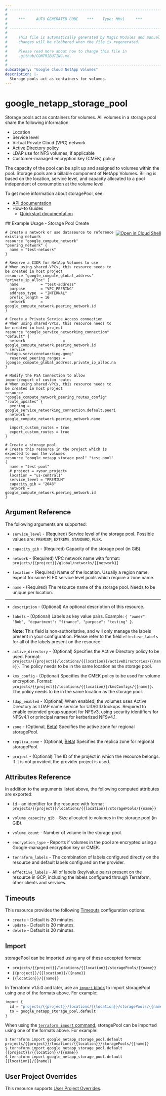 ```yaml
---
# ----------------------------------------------------------------------------
#
#     ***     AUTO GENERATED CODE    ***    Type: MMv1     ***
#
# ----------------------------------------------------------------------------
#
#     This file is automatically generated by Magic Modules and manual
#     changes will be clobbered when the file is regenerated.
#
#     Please read more about how to change this file in
#     .github/CONTRIBUTING.md.
#
# ----------------------------------------------------------------------------
subcategory: "Google Cloud NetApp Volumes"
description: |-
  Storage pools act as containers for volumes.
---
```


# google_netapp_storage_pool

Storage pools act as containers for volumes. All volumes in a storage pool share the following information:
* Location
* Service level
* Virtual Private Cloud (VPC) network
* Active Directory policy
* LDAP use for NFS volumes, if applicable
* Customer-managed encryption key (CMEK) policy

The capacity of the pool can be split up and assigned to volumes within the pool. Storage pools are a billable
component of NetApp Volumes. Billing is based on the location, service level, and capacity allocated to a pool
independent of consumption at the volume level.


To get more information about storagePool, see:

* [API documentation](https://cloud.google.com/netapp/volumes/docs/reference/rest/v1/projects.locations.storagePools)
* How-to Guides
    * [Quickstart documentation](https://cloud.google.com/netapp/volumes/docs/get-started/quickstarts/create-storage-pool)

<div class = "oics-button" style="float: right; margin: 0 0 -15px">
  <a href="https://console.cloud.google.com/cloudshell/open?cloudshell_git_repo=https%3A%2F%2Fgithub.com%2Fterraform-google-modules%2Fdocs-examples.git&cloudshell_image=gcr.io%2Fcloudshell-images%2Fcloudshell%3Alatest&cloudshell_print=.%2Fmotd&cloudshell_tutorial=.%2Ftutorial.md&cloudshell_working_dir=Storage_pool_create&open_in_editor=main.tf" target="_blank">
    <img alt="Open in Cloud Shell" src="//gstatic.com/cloudssh/images/open-btn.svg" style="max-height: 44px; margin: 32px auto; max-width: 100%;">
  </a>
</div>
## Example Usage - Storage Pool Create


```hcl
# Create a network or use datasource to reference existing network
resource "google_compute_network" "peering_network" {
  name = "test-network"
}

# Reserve a CIDR for NetApp Volumes to use
# When using shared-VPCs, this resource needs to be created in host project
resource "google_compute_global_address" "private_ip_alloc" {
  name          = "test-address"
  purpose       = "VPC_PEERING"
  address_type  = "INTERNAL"
  prefix_length = 16
  network       = google_compute_network.peering_network.id
}

# Create a Private Service Access connection
# When using shared-VPCs, this resource needs to be created in host project
resource "google_service_networking_connection" "default" {
  network                 = google_compute_network.peering_network.id
  service                 = "netapp.servicenetworking.goog"
  reserved_peering_ranges = [google_compute_global_address.private_ip_alloc.name]
}

# Modify the PSA Connection to allow import/export of custom routes
# When using shared-VPCs, this resource needs to be created in host project
resource "google_compute_network_peering_routes_config" "route_updates" {
  peering = google_service_networking_connection.default.peering
  network = google_compute_network.peering_network.name

  import_custom_routes = true
  export_custom_routes = true
}

# Create a storage pool
# Create this resource in the project which is expected to own the volumes
resource "google_netapp_storage_pool" "test_pool" {
  name = "test-pool"
  # project = <your_project>
  location = "us-central1"
  service_level = "PREMIUM"
  capacity_gib = "2048"
  network = google_compute_network.peering_network.id
}
```

## Argument Reference

The following arguments are supported:


* `service_level` -
  (Required)
  Service level of the storage pool.
  Possible values are: `PREMIUM`, `EXTREME`, `STANDARD`, `FLEX`.

* `capacity_gib` -
  (Required)
  Capacity of the storage pool (in GiB).

* `network` -
  (Required)
  VPC network name with format: `projects/{{project}}/global/networks/{{network}}`

* `location` -
  (Required)
  Name of the location. Usually a region name, expect for some FLEX service level pools which require a zone name.

* `name` -
  (Required)
  The resource name of the storage pool. Needs to be unique per location.


- - -


* `description` -
  (Optional)
  An optional description of this resource.

* `labels` -
  (Optional)
  Labels as key value pairs. Example: `{ "owner": "Bob", "department": "finance", "purpose": "testing" }`.

  **Note**: This field is non-authoritative, and will only manage the labels present in your configuration.
  Please refer to the field `effective_labels` for all of the labels present on the resource.

* `active_directory` -
  (Optional)
  Specifies the Active Directory policy to be used. Format: `projects/{{project}}/locations/{{location}}/activeDirectories/{{name}}`.
  The policy needs to be in the same location as the storage pool.

* `kms_config` -
  (Optional)
  Specifies the CMEK policy to be used for volume encryption. Format: `projects/{{project}}/locations/{{location}}/kmsConfigs/{{name}}`.
  The policy needs to be in the same location as the storage pool.

* `ldap_enabled` -
  (Optional)
  When enabled, the volumes uses Active Directory as LDAP name service for UID/GID lookups. Required to enable extended group support for NFSv3,
  using security identifiers for NFSv4.1 or principal names for kerberized NFSv4.1.

* `zone` -
  (Optional, [Beta](https://terraform.io/docs/providers/google/guides/provider_versions.html))
  Specifies the active zone for regional storagePool.

* `replica_zone` -
  (Optional, [Beta](https://terraform.io/docs/providers/google/guides/provider_versions.html))
  Specifies the replica zone for regional storagePool.

* `project` - (Optional) The ID of the project in which the resource belongs.
    If it is not provided, the provider project is used.


## Attributes Reference

In addition to the arguments listed above, the following computed attributes are exported:

* `id` - an identifier for the resource with format `projects/{{project}}/locations/{{location}}/storagePools/{{name}}`

* `volume_capacity_gib` -
  Size allocated to volumes in the storage pool (in GiB).

* `volume_count` -
  Number of volume in the storage pool.

* `encryption_type` -
  Reports if volumes in the pool are encrypted using a Google-managed encryption key or CMEK.

* `terraform_labels` -
  The combination of labels configured directly on the resource
   and default labels configured on the provider.

* `effective_labels` -
  All of labels (key/value pairs) present on the resource in GCP, including the labels configured through Terraform, other clients and services.


## Timeouts

This resource provides the following
[Timeouts](https://developer.hashicorp.com/terraform/plugin/sdkv2/resources/retries-and-customizable-timeouts) configuration options:

- `create` - Default is 20 minutes.
- `update` - Default is 20 minutes.
- `delete` - Default is 20 minutes.

## Import


storagePool can be imported using any of these accepted formats:

* `projects/{{project}}/locations/{{location}}/storagePools/{{name}}`
* `{{project}}/{{location}}/{{name}}`
* `{{location}}/{{name}}`


In Terraform v1.5.0 and later, use an [`import` block](https://developer.hashicorp.com/terraform/language/import) to import storagePool using one of the formats above. For example:

```tf
import {
  id = "projects/{{project}}/locations/{{location}}/storagePools/{{name}}"
  to = google_netapp_storage_pool.default
}
```

When using the [`terraform import` command](https://developer.hashicorp.com/terraform/cli/commands/import), storagePool can be imported using one of the formats above. For example:

```
$ terraform import google_netapp_storage_pool.default projects/{{project}}/locations/{{location}}/storagePools/{{name}}
$ terraform import google_netapp_storage_pool.default {{project}}/{{location}}/{{name}}
$ terraform import google_netapp_storage_pool.default {{location}}/{{name}}
```

## User Project Overrides

This resource supports [User Project Overrides](https://registry.terraform.io/providers/hashicorp/google/latest/docs/guides/provider_reference#user_project_override).
